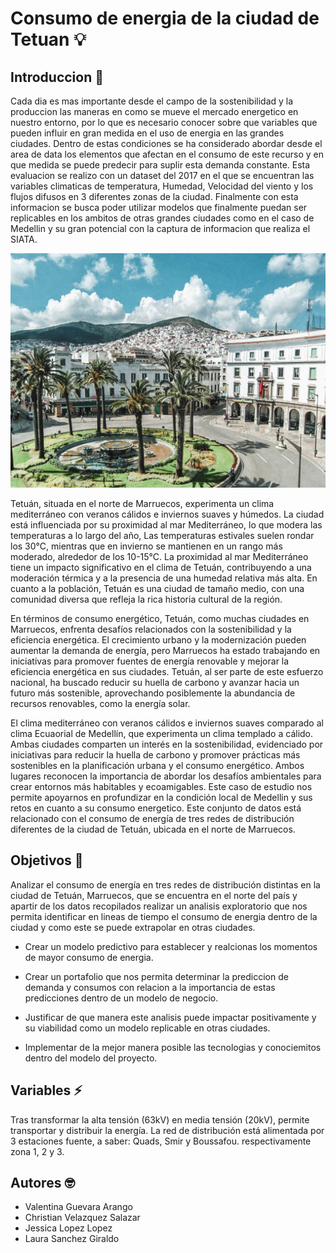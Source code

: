 # Consumo de energia de la ciudad de Tetuan 💡

## Introduccion 🔎
Cada dia es mas importante desde el campo de la sostenibilidad y la produccion las maneras en como se mueve el mercado energetico en nuestro entorno, por lo que es necesario conocer sobre que variables que pueden influir en gran medida en el uso de energia en las grandes ciudades. Dentro de estas condiciones se ha considerado abordar desde el area de data los elementos que afectan en el consumo de este recurso y en que medida se puede predecir para suplir esta demanda constante. Esta evaluacion se realizo con un dataset del 2017 en el que se encuentran las variables climaticas de temperatura, Humedad, Velocidad del viento y los flujos difusos en 3 diferentes zonas de la ciudad. Finalmente con esta informacion se busca poder utilizar modelos que finalmente puedan ser replicables en los ambitos de otras grandes ciudades como en el caso de Medellin y su gran potencial con la captura de informacion que realiza el SIATA.

![Tetouan](img/tetouan-city.jpg)

Tetuán, situada en el norte de Marruecos, experimenta un clima mediterráneo con veranos cálidos e inviernos suaves y húmedos. La ciudad está influenciada por su proximidad al mar Mediterráneo, lo que modera las temperaturas a lo largo del año, Las temperaturas estivales suelen rondar los 30°C, mientras que en invierno se mantienen en un rango más moderado, alrededor de los 10-15°C. La proximidad al mar Mediterráneo tiene un impacto significativo en el clima de Tetuán, contribuyendo a una moderación térmica y a la presencia de una humedad relativa más alta. En cuanto a la población, Tetuán es una ciudad de tamaño medio, con una comunidad diversa que refleja la rica historia cultural de la región.

En términos de consumo energético, Tetuán, como muchas ciudades en Marruecos, enfrenta desafíos relacionados con la sostenibilidad y la eficiencia energética. El crecimiento urbano y la modernización pueden aumentar la demanda de energía, pero Marruecos ha estado trabajando en iniciativas para promover fuentes de energía renovable y mejorar la eficiencia energética en sus ciudades. Tetuán, al ser parte de este esfuerzo nacional, ha buscado reducir su huella de carbono y avanzar hacia un futuro más sostenible, aprovechando posiblemente la abundancia de recursos renovables, como la energía solar.

El clima mediterráneo con veranos cálidos e inviernos suaves comparado al clima Ecuaorial de Medellín, que experimenta un clima templado a cálido. Ambas ciudades comparten un interés en la sostenibilidad, evidenciado por iniciativas para reducir la huella de carbono y promover prácticas más sostenibles en la planificación urbana y el consumo energético. Ambos lugares reconocen la importancia de abordar los desafíos ambientales para crear entornos más habitables y ecoamigables. Este caso de estudio nos permite apoyarnos en profundizar en la condición local de Medellin y sus retos en cuanto a su consumo energetico. Este conjunto de datos está relacionado con el consumo de energía de tres redes de distribución diferentes de la ciudad de Tetuán, ubicada en el norte de Marruecos.

## Objetivos 🔬
Analizar el consumo de energía en tres redes de distribución distintas en la ciudad de Tetuán, Marruecos, que se encuentra en el norte del país y apartir de los datos recopilados realizar un analisis exploratorio que nos permita identificar en lineas de tiempo el consumo de energia dentro de la ciudad y como este se puede extrapolar en otras ciudades.

- Crear un modelo predictivo para establecer y realcionas los momentos de mayor consumo de energia.

- Crear un portafolio que nos permita determinar la prediccion de demanda y consumos con relacion a la importancia de estas predicciones dentro de un modelo de negocio.

- Justificar de que manera este analisis puede impactar positivamente y su viabilidad como un modelo replicable en otras ciudades.

- Implementar de la mejor manera posible las tecnologias y conociemitos dentro del modelo del proyecto.

## Variables ⚡️
Tras transformar la alta tensión (63kV) en media tensión (20kV), permite transportar y distribuir la energía. La red de distribución está alimentada por 3 estaciones fuente, a saber: Quads, Smir y Boussafou. respectivamente zona 1, 2 y 3.

## Autores 🤓
* Valentina Guevara Arango
* Christian Velazquez Salazar
* Jessica Lopez Lopez
* Laura Sanchez Giraldo